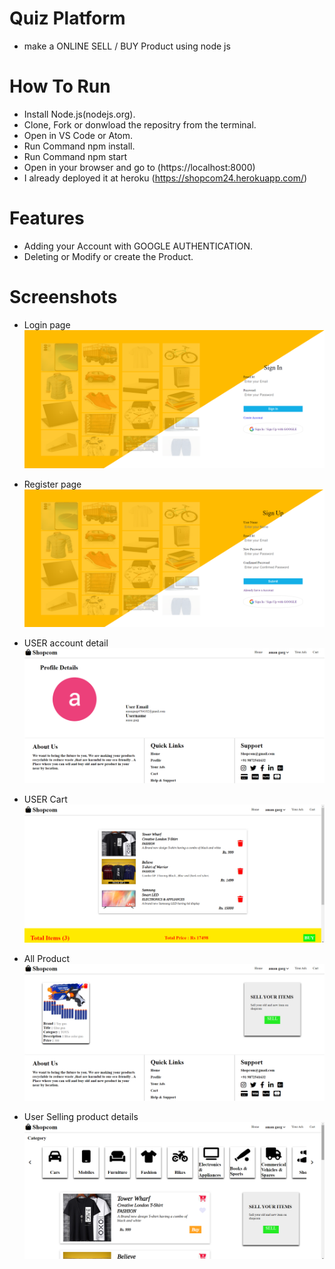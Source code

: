 # Quiz Platform
* make a ONLINE SELL / BUY Product using node js

# How To Run
* Install Node.js(nodejs.org).
* Clone, Fork or donwload the repositry from the terminal.
* Open in VS Code or Atom.
* Run Command npm install.
* Run Command npm start
* Open in your browser and go to (https://localhost:8000)
* I already deployed it at heroku (https://shopcom24.herokuapp.com/)

# Features
* Adding your Account with GOOGLE AUTHENTICATION.
* Deleting or Modify or create the Product.

# Screenshots

* Login page
![](./assests/image/SLA.png)
* Register page
![](./assests/image/SCA.png)

* USER account detail
![](./assests/image/SUA.png)

*  USER Cart
![](./assests/image/SC.png)

* All Product
![](./assests/image/SSP.png)

* User Selling product details
![](./assests/image/SAP.png)